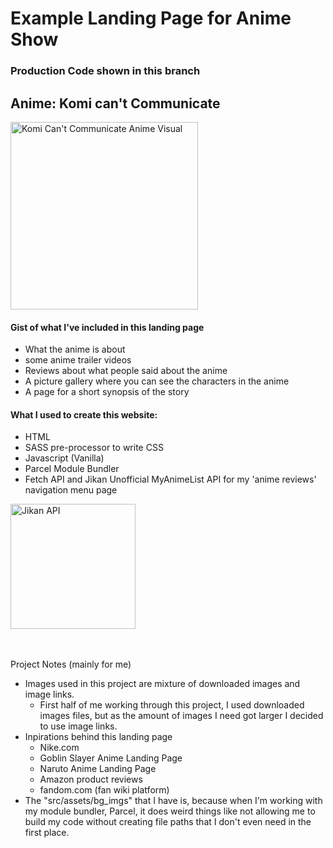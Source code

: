 # Example Landing Page for Anime Show 
### Production Code shown in this branch
## Anime: Komi can't Communicate

<img src="https://external-content.duckduckgo.com/iu/?u=https%3A%2F%2Fwww.themoviedb.org%2Ft%2Fp%2Foriginal%2FrOEaKS6jdZacivHnM56NQ4yhccW.jpg&f=1&nofb=1&ipt=c8bd2c2038a64c54cc29b01f8da6eeafba3896f054c8933d2b89e51626784528&ipo=images" alt="Komi Can't Communicate Anime Visual" width="300"/>

#### Gist of what I've included in this landing page
- What the anime is about
- some anime trailer videos
- Reviews about what people said about the anime
- A picture gallery where you can see the characters in the anime
- A page for a short synopsis of the story

#### What I used to create this website:
- HTML
- SASS pre-processor to write CSS
- Javascript (Vanilla)
- Parcel Module Bundler
- Fetch API and Jikan Unofficial MyAnimeList API for my 'anime reviews' navigation menu page
 <img src="https://external-content.duckduckgo.com/iu/?u=https%3A%2F%2Fimage.myanimelist.net%2Fui%2FOK6W_koKDTOqqqLDbIoPAlfW3vHhBzO_m5KdmpfU-Dg&f=1&nofb=1&ipt=ac536cbd02370d472f0b3c7b07d1d8bebae59c4befb9a8efda6d4a3518ee539d&ipo=images" alt="Jikan API" width="200"/>
  

<br>
<br>
<br>

Project Notes (mainly for me)
- Images used in this project are mixture of downloaded images and image links.
    - First half of me working through this project, I used downloaded images files, but as the amount of images I need got larger I decided to use image links.
- Inpirations behind this landing page
    - Nike.com 
    - Goblin Slayer Anime Landing Page
    - Naruto Anime Landing Page
    - Amazon product reviews
    - fandom.com (fan wiki platform)
- The "src/assets/bg_imgs" that I have is, because when I'm working with my module bundler, Parcel, it does weird things like not allowing me to build my code without creating file paths that I don't even need in the first place. 


